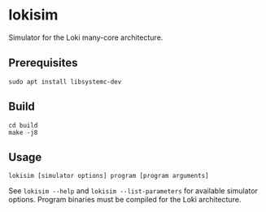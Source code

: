 # lokisim
Simulator for the Loki many-core architecture.

## Prerequisites
```
sudo apt install libsystemc-dev
```

## Build
```
cd build
make -j8
```

## Usage
```
lokisim [simulator options] program [program arguments]
```

See `lokisim --help` and `lokisim --list-parameters` for available simulator options. Program binaries must be compiled for the Loki architecture.
